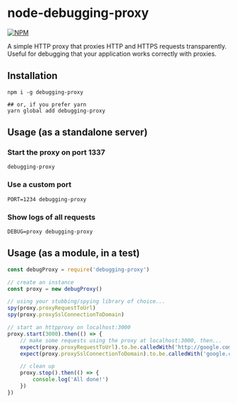 node-debugging-proxy
===

[![NPM](https://nodei.co/npm/debugging-proxy.svg?downloads=true)](https://npmjs.org/package/debugging-proxy)

A simple HTTP proxy that proxies HTTP and HTTPS requests transparently. Useful for debugging that your application works correctly with proxies.

## Installation
```
npm i -g debugging-proxy

## or, if you prefer yarn
yarn global add debugging-proxy
```

## Usage (as a standalone server)

### Start the proxy on port 1337
```
debugging-proxy
```

### Use a custom port
```
PORT=1234 debugging-proxy
```

### Show logs of all requests
```
DEBUG=proxy debugging-proxy
```

## Usage (as a module, in a test)

```js
const debugProxy = require('debugging-proxy')

// create an instance
const proxy = new debugProxy()

// using your stubbing/spying library of choice...
spy(proxy.proxyRequestToUrl)
spy(proxy.proxySslConnectionToDomain)

// start an httpproxy on localhost:3000
proxy.start(3000).then(() => {
    // make some requests using the proxy at localhost:3000, then...
    expect(proxy.proxyRequestToUrl).to.be.calledWith('http://google.com')
    expect(proxy.proxySslConnectionToDomain).to.be.calledWith('google.com')

    // clean up
    proxy.stop().then(() => {
        console.log('All done!')
    })
})
```
